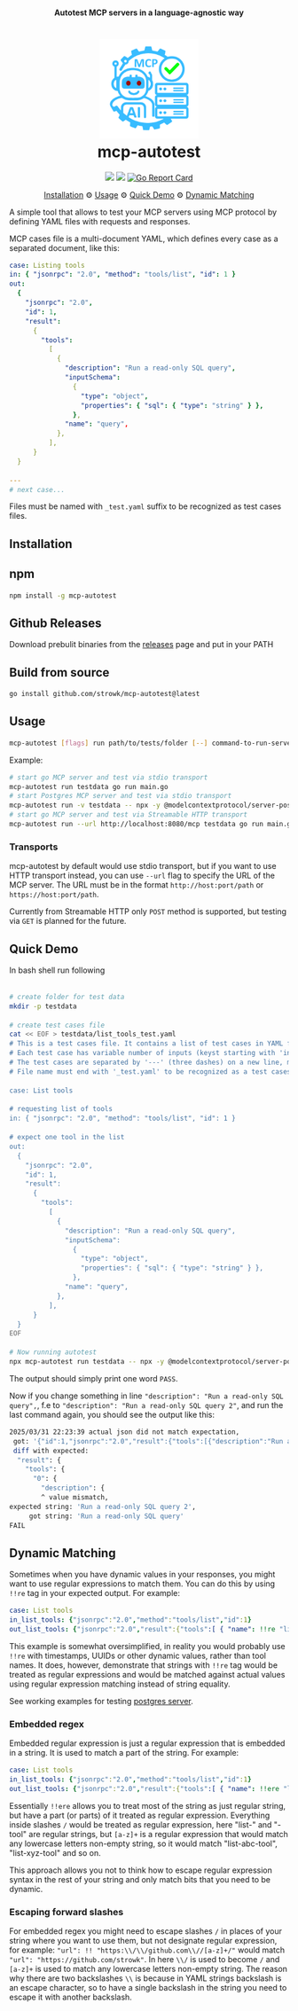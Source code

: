 <h4 align="center">Autotest MCP servers in a language-agnostic way</h4>

<h1 align="center">
   <img src="docs/images/logo.png" width="180"/>
   <br/>
   mcp-autotest
</h1>

<p align="center">
    <a href="https://github.com/strowk/mcp-autotest/actions/workflows/test.yaml"><img src="https://github.com/strowk/mcp-autotest/actions/workflows/test.yaml/badge.svg"></a>
	<a href="https://github.com/strowk/mcp-autotest/actions/workflows/golangci-lint.yaml"><img src="https://github.com/strowk/mcp-autotest/actions/workflows/golangci-lint.yaml/badge.svg"/></a>
    <a href="https://goreportcard.com/report/github.com/strowk/mcp-autotest"><img src="https://goreportcard.com/badge/github.com/strowk/mcp-autotest" alt="Go Report Card"></a>
</p>

<p align="center">
  <a href="#installation">Installation</a> ⚙
  <a href="#usage">Usage</a> ⚙
  <a href="#quick-demo">Quick Demo</a> ⚙
  <a href="#dynamic-matching">Dynamic Matching</a>
</p>

A simple tool that allows to test your MCP servers using MCP protocol by defining YAML files with requests and responses.

MCP cases file is a multi-document YAML, which defines every case as a separated document, like this:

```yaml
case: Listing tools
in: { "jsonrpc": "2.0", "method": "tools/list", "id": 1 }
out:
  {
    "jsonrpc": "2.0",
    "id": 1,
    "result":
      {
        "tools":
          [
            {
              "description": "Run a read-only SQL query",
              "inputSchema":
                {
                  "type": "object",
                  "properties": { "sql": { "type": "string" } },
                },
              "name": "query",
            },
          ],
      }
  }

---
# next case...
```

Files must be named with `_test.yaml` suffix to be recognized as test cases files.

## Installation

## npm

```bash
npm install -g mcp-autotest
```

## Github Releases

Download prebulit binaries from the [releases](https://github.com/strowk/mcp-autotest/releases) page and put in your PATH

## Build from source

```bash
go install github.com/strowk/mcp-autotest@latest
```

## Usage

```bash
mcp-autotest [flags] run path/to/tests/folder [--] command-to-run-server [server-args]
```

Example:
```bash
# start go MCP server and test via stdio transport
mcp-autotest run testdata go run main.go
# start Postgres MCP server and test via stdio transport
mcp-autotest run -v testdata -- npx -y @modelcontextprotocol/server-postgres localhost:5432
# start go MCP server and test via Streamable HTTP transport
mcp-autotest run --url http://localhost:8080/mcp testdata go run main.go
```

### Transports

mcp-autotest by default would use stdio transport, but if you want to use HTTP transport instead, you can use `--url` flag to specify the URL of the MCP server. 
The URL must be in the format `http://host:port/path` or `https://host:port/path`.

Currently from Streamable HTTP only `POST` method is supported, but testing via `GET` is planned for the future.

## Quick Demo

In bash shell run following

```bash

# create folder for test data
mkdir -p testdata

# create test cases file
cat << EOF > testdata/list_tools_test.yaml
# This is a test cases file. It contains a list of test cases in YAML format.
# Each test case has variable number of inputs (keyst starting with 'in') and outputs (keys starting with 'out').
# The test cases are separated by '---' (three dashes) on a new line, making it multi-document YAML file.
# File name must end with '_test.yaml' to be recognized as a test cases file.

case: List tools

# requesting list of tools
in: { "jsonrpc": "2.0", "method": "tools/list", "id": 1 }

# expect one tool in the list
out:
  {
    "jsonrpc": "2.0",
    "id": 1,
    "result":
      {
        "tools":
          [
            {
              "description": "Run a read-only SQL query",
              "inputSchema":
                {
                  "type": "object",
                  "properties": { "sql": { "type": "string" } },
                },
              "name": "query",
            },
          ],
      }
  }
EOF

# Now running autotest
npx mcp-autotest run testdata -- npx -y @modelcontextprotocol/server-postgres localhost:5432
```

The output should simply print one word `PASS`.

Now if you change something in line `"description": "Run a read-only SQL query",`, f.e to `"description": "Run a read-only SQL query 2"`, and run the last command again, you should see the output like this:

```bash
2025/03/31 22:23:39 actual json did not match expectation,
 got: '{"id":1,"jsonrpc":"2.0","result":{"tools":[{"description":"Run a read-only SQL query","inputSchema":{"properties":{"sql":{"type":"string"}},"type":"object"},"name":"query"}]}}'
 diff with expected:
  "result": {
    "tools": {
      "0": {
        "description": {
        ^ value mismatch,
expected string: 'Run a read-only SQL query 2',
     got string: 'Run a read-only SQL query'
FAIL
```

## Dynamic Matching

Sometimes when you have dynamic values in your responses, you might want to use regular expressions to match them. You can do this by using `!!re` tag in your expected output. For example:

```yaml
case: List tools
in_list_tools: {"jsonrpc":"2.0","method":"tools/list","id":1}
out_list_tools: {"jsonrpc":"2.0","result":{"tools":[ { "name": !!re "list-[a-z]+" } ]},"id":1}
```

This example is somewhat oversimplified, in reality you would probably use `!!re` with timestamps, UUIDs or other dynamic values, rather than tool names.
It does, however, demonstrate that strings with `!!re` tag would be treated as regular expressions and would be matched against actual values using regular expression matching instead of string equality.

See working examples for testing [postgres server](https://github.com/strowk/mcp-autotest/tree/main/examples/postgres).

### Embedded regex

Embedded regular expression is just a regular expression that is embedded in a string. It is used to match a part of the string. For example:

```yaml
case: List tools
in_list_tools: {"jsonrpc":"2.0","method":"tools/list","id":1}
out_list_tools: {"jsonrpc":"2.0","result":{"tools":[ { "name": !!ere "list-/[a-z]+/-tool" } ]},"id":1}
```

Essentially `!!ere` allows you to treat most of the string as just regular string, but have a part (or parts) of it treated as regular expression.
Everything inside slashes `/` would be treated as regular expression, here "list-" and "-tool" are regular strings, but `[a-z]+` is a regular expression that would match any lowercase letters non-empty string, so it would match "list-abc-tool", "list-xyz-tool" and so on.

This approach allows you not to think how to escape regular expression syntax in the rest of your string and only match bits that you need to be dynamic.

### Escaping forward slashes

For embedded regex you might need to escape slashes `/` in places of your string where you want to use them, but not designate regular expression, for example: `"url": !! "https:\\/\\/github.com\\//[a-z]+/"` would match `"url": "https://github.com/strowk"`.
In here `\\/` is used to become `/` and `[a-z]+` is used to match any lowercase letters non-empty string. The reason why there are two backslashes `\\` is because in YAML strings backslash is an escape character, so to have a single backslash in the string you need to escape it with another backslash.